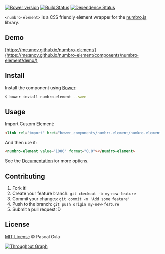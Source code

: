 [![Bower version](https://badge.fury.io/bo/numbro-element.svg)](https://badge.fury.io/bo/numbro-element)
[![Build Status](https://travis-ci.org/MeTaNoV/numbro-element.svg?branch=master)](https://travis-ci.org/MeTaNoV/numbro-element)
[![Dependency Status](https://gemnasium.com/MeTaNoV/numbro-element.svg)](https://gemnasium.com/MeTaNoV/numbro-element)

`<numbro-element>` is a CSS friendly element wrapper for the [numbro.js](http://numbrojs.com/) library.

## Demo

[https://metanov.github.io/numbro-element/](https://metanov.github.io/numbro-element/components/numbro-element/demo/)

## Install

Install the component using [Bower](http://bower.io/):

```sh
$ bower install numbro-element --save
```

## Usage

Import Custom Element:

```html
<link rel="import" href="bower_components/numbro-element/numbro-element.html">
```

And then use it:

```html
<numbro-element value="1000" format="0.0"></numbro-element>
```

See the [Documentation](https://metanov.github.io/numbro-element/) for more options.

## Contributing

1. Fork it!
2. Create your feature branch: `git checkout -b my-new-feature`
3. Commit your changes: `git commit -m 'Add some feature'`
4. Push to the branch: `git push origin my-new-feature`
5. Submit a pull request :D

## License

[MIT License](http://opensource.org/licenses/MIT) © Pascal Gula

[![Throughput Graph](https://graphs.waffle.io/MeTaNoV/numbro-element/throughput.svg)](https://waffle.io/MeTaNoV/numbro-element/metrics)

